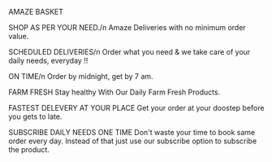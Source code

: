 AMAZE BASKET




SHOP AS PER YOUR NEED./n
Amaze Deliveries with no minimum order value.


SCHEDULED DELIVERIES/n
Order what you need & we take care of your daily needs, everyday !!


ON TIME/n
Order by midnight, get by 7 am.


FARM FRESH
Stay healthy With Our Daily Farm Fresh Products.


FASTEST DELEVERY AT YOUR PLACE
Get your order at your doostep before you gets to late.


SUBSCRIBE DAILY NEEDS ONE TIME
Don't waste your time to book same order every day. Instead of that just use our subscribe option to subscribe the product.
